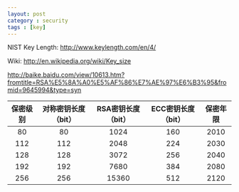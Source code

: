 ```yaml
---
layout: post
category : security
tags : [key]
---
```


NIST Key Length: http://www.keylength.com/en/4/

Wiki: http://en.wikipedia.org/wiki/Key_size

http://baike.baidu.com/view/10613.htm?fromtitle=RSA%E5%8A%A0%E5%AF%86%E7%AE%97%E6%B3%95&fromid=9645994&type=syn

| 保密级别 | 对称密钥长度（bit） | RSA密钥长度（bit） | ECC密钥长度（bit） | 保密年限 |
| :------: | :-----------------: | :----------------: | :----------------: | :------: |
| 80 | 80 | 1024 | 160 | 2010 |
| 112 | 112 | 2048 | 224 | 2030 |
| 128 | 128 | 3072 | 256 | 2040 |
| 192 | 192 | 7680 | 384 | 2080 |
| 256 | 256 | 15360 | 512 | 2120 |

